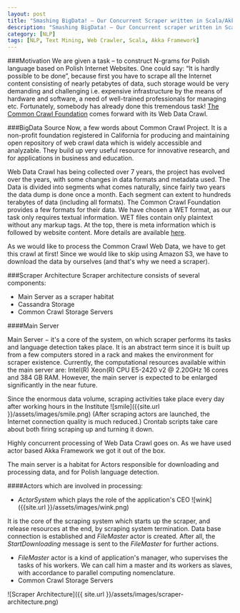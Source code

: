 ```yaml
---
layout: post
title: "Smashing BigData! – Our Concurrent Scraper written in Scala/Akka Framework"
description: "Smashing BigData! – Our Concurrent scraper written in Scala/Akka Framework for processing of Common Crawl Web Data"
category: [NLP]
tags: [NLP, Text Mining, Web Crawler, Scala, Akka Framework]
---
```


###Motivation
We are given a task – to construct N-grams for Polish language based on Polish Internet Websites. One could say: “It is hardly possible to be done”, because first you have to scrape all the Internet content consisting of nearly petabytes of data, such storage would be very demanding and challenging i.e. expensive infrastructure by the means of hardware and software, a need of well-trained professionals for managing etc. 
Fortunately, somebody has already done this tremendous task! [The Common Crawl Foundation](http://commoncrawl.org/) comes forward with its Web Data Crawl. 

<!--more--> 

###BigData Source
Now, a few words about Common Crawl Project. It is a non-profit foundation registered in California for producing and maintaining open repository of web crawl data which is widely accessible and analyzable. They build up very useful resource for innovative research, and for applications in business and education.

Web Data Crawl has being collected over 7 years, the project has evolved over the years, with some changes in data formats and metadata used. The Data is divided into segments what comes naturally, since fairly two years the data dump is done once a month. Each segment can extent to hundreds terabytes of data (including all formats). The Common Crawl Foundation provides a few formats for their data. We have chosen a WET format, as our task only requires textual information. WET files contain only plaintext without any markup tags. At the top, there is meta information which is followed by website content. More details are available [here](http://commoncrawl.org/the-data/get-started).

As we would like to process the Common Crawl Web Data, we have to get this crawl at first! Since we would like to skip using Amazon S3, we have to download the data by ourselves (and that's why we need a scraper).  

###Scraper Architecture 
Scraper architecture consists of several components:

* Main Server as a scraper habitat
* Cassandra Storage
* Common Crawl Storage Servers

####Main Server

Main Server &minus; it's a core of the system, on which scraper performs its tasks and language detection takes place. It is an abstract term since it is built up from a few computers stored in a rack and makes the environment for scraper existence. Currently, the computational resources available within the main server are: Intel(R) Xeon(R) CPU E5-2420 v2 @ 2.20GHz 16 cores and 384 GB RAM. However, the main server is expected to be enlarged significantly in the near future.

Since the enormous data volume, scraping activities take place every day after working hours in the Institute ![smile]({{site.url }}/assets/images/smile.png) (After scraping actors are launched, the Internet connection quality is much reduced.) Crontab scripts take care about both firing scraping up and turning it down.

Highly concurrent processing of Web Data Crawl goes on. As we have used actor based Akka Framework we got it out of the box.

The main server is a habitat for Actors responsible for downloading and processing data, and for Polish language detection.

####Actors which are involved in processing:

* *ActorSystem* which plays the role of the application's CEO ![wink]({{site.url }}/assets/images/wink.png) 

It is the core of the scraping system which starts up the scraper, and release resources at the end, by scraping system termination. Data base connection is established and *FileMaster* actor is created. After all, the *StartDownloading* message is sent to the *FileMaster* for further actions.

* *FileMaster* actor is a kind of application's manager, who supervises the tasks of his workers. We can call him a master and its workers as slaves, with accordance to parallel computing nomenclature. 
* Common Crawl Storage Servers


![Scraper Architecture]({{ site.url }}/assets/images/scraper-architecture.png)

